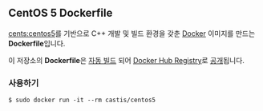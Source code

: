 ## CentOS 5 Dockerfile

[cents:centos5](https://registry.hub.docker.com/_/centos/)를 기반으로 C++ 개발 및 빌드 환경을 갖춘 [Docker](https://www.docker.com/) 이미지를 만드는 **Dockerfile**입니다.

이 저장소의 **Dockerfile**은 [자동 빌드](https://registry.hub.docker.com/u/dockerfile/ubuntu/) 되어 [Docker Hub Registry](https://registry.hub.docker.com/)로 [공개](https://registry.hub.docker.com/u/castis/centos5/)됩니다.


### 사용하기

```
$ sudo docker run -it --rm castis/centos5
```
